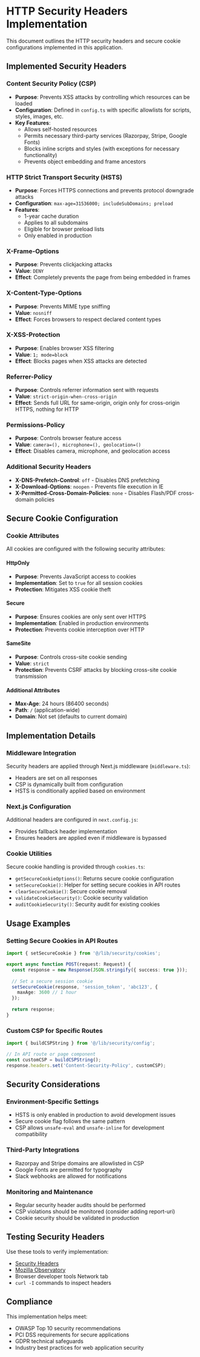 # HTTP Security Headers Implementation

This document outlines the HTTP security headers and secure cookie configurations implemented in this application.

## Implemented Security Headers

### Content Security Policy (CSP)
- **Purpose**: Prevents XSS attacks by controlling which resources can be loaded
- **Configuration**: Defined in `config.ts` with specific allowlists for scripts, styles, images, etc.
- **Key Features**:
  - Allows self-hosted resources
  - Permits necessary third-party services (Razorpay, Stripe, Google Fonts)
  - Blocks inline scripts and styles (with exceptions for necessary functionality)
  - Prevents object embedding and frame ancestors

### HTTP Strict Transport Security (HSTS)
- **Purpose**: Forces HTTPS connections and prevents protocol downgrade attacks
- **Configuration**: `max-age=31536000; includeSubDomains; preload`
- **Features**:
  - 1-year cache duration
  - Applies to all subdomains
  - Eligible for browser preload lists
  - Only enabled in production

### X-Frame-Options
- **Purpose**: Prevents clickjacking attacks
- **Value**: `DENY`
- **Effect**: Completely prevents the page from being embedded in frames

### X-Content-Type-Options
- **Purpose**: Prevents MIME type sniffing
- **Value**: `nosniff`
- **Effect**: Forces browsers to respect declared content types

### X-XSS-Protection
- **Purpose**: Enables browser XSS filtering
- **Value**: `1; mode=block`
- **Effect**: Blocks pages when XSS attacks are detected

### Referrer-Policy
- **Purpose**: Controls referrer information sent with requests
- **Value**: `strict-origin-when-cross-origin`
- **Effect**: Sends full URL for same-origin, origin only for cross-origin HTTPS, nothing for HTTP

### Permissions-Policy
- **Purpose**: Controls browser feature access
- **Value**: `camera=(), microphone=(), geolocation=()`
- **Effect**: Disables camera, microphone, and geolocation access

### Additional Security Headers
- **X-DNS-Prefetch-Control**: `off` - Disables DNS prefetching
- **X-Download-Options**: `noopen` - Prevents file execution in IE
- **X-Permitted-Cross-Domain-Policies**: `none` - Disables Flash/PDF cross-domain policies

## Secure Cookie Configuration

### Cookie Attributes
All cookies are configured with the following security attributes:

#### HttpOnly
- **Purpose**: Prevents JavaScript access to cookies
- **Implementation**: Set to `true` for all session cookies
- **Protection**: Mitigates XSS cookie theft

#### Secure
- **Purpose**: Ensures cookies are only sent over HTTPS
- **Implementation**: Enabled in production environments
- **Protection**: Prevents cookie interception over HTTP

#### SameSite
- **Purpose**: Controls cross-site cookie sending
- **Value**: `strict`
- **Protection**: Prevents CSRF attacks by blocking cross-site cookie transmission

#### Additional Attributes
- **Max-Age**: 24 hours (86400 seconds)
- **Path**: `/` (application-wide)
- **Domain**: Not set (defaults to current domain)

## Implementation Details

### Middleware Integration
Security headers are applied through Next.js middleware (`middleware.ts`):
- Headers are set on all responses
- CSP is dynamically built from configuration
- HSTS is conditionally applied based on environment

### Next.js Configuration
Additional headers are configured in `next.config.js`:
- Provides fallback header implementation
- Ensures headers are applied even if middleware is bypassed

### Cookie Utilities
Secure cookie handling is provided through `cookies.ts`:
- `getSecureCookieOptions()`: Returns secure cookie configuration
- `setSecureCookie()`: Helper for setting secure cookies in API routes
- `clearSecureCookie()`: Secure cookie removal
- `validateCookieSecurity()`: Cookie security validation
- `auditCookieSecurity()`: Security audit for existing cookies

## Usage Examples

### Setting Secure Cookies in API Routes
```typescript
import { setSecureCookie } from '@/lib/security/cookies';

export async function POST(request: Request) {
  const response = new Response(JSON.stringify({ success: true }));
  
  // Set a secure session cookie
  setSecureCookie(response, 'session_token', 'abc123', {
    maxAge: 3600 // 1 hour
  });
  
  return response;
}
```

### Custom CSP for Specific Routes
```typescript
import { buildCSPString } from '@/lib/security/config';

// In API route or page component
const customCSP = buildCSPString();
response.headers.set('Content-Security-Policy', customCSP);
```

## Security Considerations

### Environment-Specific Settings
- HSTS is only enabled in production to avoid development issues
- Secure cookie flag follows the same pattern
- CSP allows `unsafe-eval` and `unsafe-inline` for development compatibility

### Third-Party Integrations
- Razorpay and Stripe domains are allowlisted in CSP
- Google Fonts are permitted for typography
- Slack webhooks are allowed for notifications

### Monitoring and Maintenance
- Regular security header audits should be performed
- CSP violations should be monitored (consider adding report-uri)
- Cookie security should be validated in production

## Testing Security Headers

Use these tools to verify implementation:
- [Security Headers](https://securityheaders.com/)
- [Mozilla Observatory](https://observatory.mozilla.org/)
- Browser developer tools Network tab
- `curl -I` commands to inspect headers

## Compliance

This implementation helps meet:
- OWASP Top 10 security recommendations
- PCI DSS requirements for secure applications
- GDPR technical safeguards
- Industry best practices for web application security